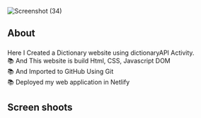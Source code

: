 ![Screenshot (34)](https://github.com/MohamedNihmath18/Dictionary-App/assets/106542888/36e26f2b-88b5-4375-97e1-4d4769302959)
 

<h2 align="left">About</h2>

###

   Here I Created a Dictionary website using dictionaryAPI Activity.<br>📚  And This website is build Html, CSS, Javascript DOM <br>📚  And Imported to GitHub Using Git<br>📚  Deployed my web application in Netlify</p>



 
###

<h2 align="left">Screen shoots</h2>

###
 
